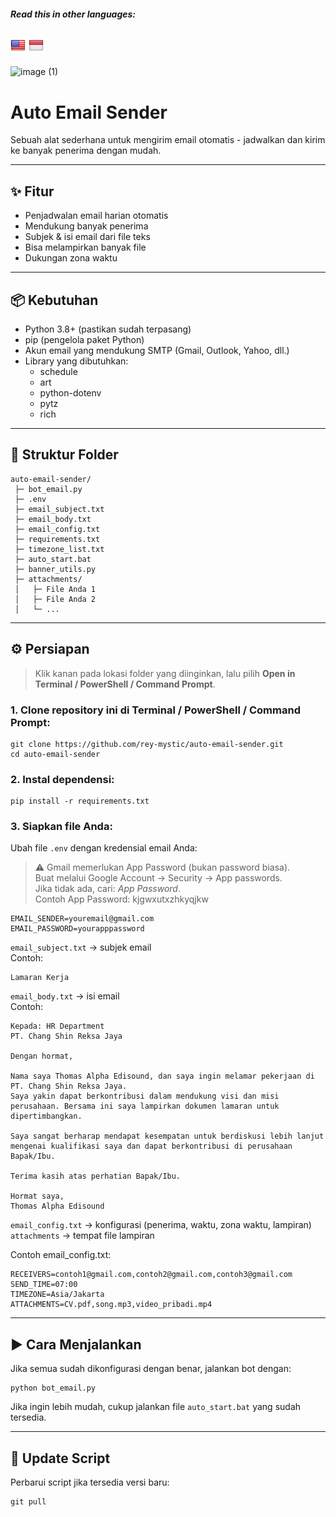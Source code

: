 #### *Read this in other languages:*  
[![English](https://raw.githubusercontent.com/gosquared/flags/master/flags/flags/shiny/24/United-States.png)](README.md)
[![Bahasa Indonesia](https://raw.githubusercontent.com/gosquared/flags/master/flags/flags/shiny/24/Indonesia.png)](README.id.md)
--------
<img width="1097" height="523" alt="image (1)" src="https://github.com/user-attachments/assets/bc5305e8-7307-4be6-a7cc-582bd5d4dcab" />

# Auto Email Sender

Sebuah alat sederhana untuk mengirim email otomatis - jadwalkan dan kirim ke banyak penerima dengan mudah.

---

## ✨ Fitur
- Penjadwalan email harian otomatis
- Mendukung banyak penerima
- Subjek & isi email dari file teks
- Bisa melampirkan banyak file
- Dukungan zona waktu
  
---

## 📦 Kebutuhan
- Python 3.8+ (pastikan sudah terpasang)
- pip (pengelola paket Python)
- Akun email yang mendukung SMTP (Gmail, Outlook, Yahoo, dll.)
- Library yang dibutuhkan:
  - schedule  
  - art  
  - python-dotenv  
  - pytz  
  - rich  

---

## 📁 Struktur Folder
```
auto-email-sender/
 ├─ bot_email.py
 ├─ .env
 ├─ email_subject.txt
 ├─ email_body.txt
 ├─ email_config.txt
 ├─ requirements.txt
 ├─ timezone_list.txt
 ├─ auto_start.bat
 ├─ banner_utils.py
 ├─ attachments/
 │   ├─ File Anda 1
 │   ├─ File Anda 2
 │   └─ ...
```
---

## ⚙️ Persiapan
> Klik kanan pada lokasi folder yang diinginkan, lalu pilih **Open in Terminal / PowerShell / Command Prompt**.

### 1. Clone repository ini di Terminal / PowerShell / Command Prompt:
```
git clone https://github.com/rey-mystic/auto-email-sender.git
cd auto-email-sender
```
### 2. Instal dependensi:
```
pip install -r requirements.txt
```
### 3. Siapkan file Anda:
Ubah file `.env` dengan kredensial email Anda:
> ⚠️ Gmail memerlukan App Password (bukan password biasa).  
Buat melalui Google Account → Security → App passwords.  
Jika tidak ada, cari: *App Password*.  
Contoh App Password: kjgwxutxzhkyqjkw
```
EMAIL_SENDER=youremail@gmail.com  
EMAIL_PASSWORD=yourapppassword  
```
`email_subject.txt` → subjek email  
Contoh:
```
Lamaran Kerja
```
`email_body.txt` → isi email  
Contoh:
```
Kepada: HR Department  
PT. Chang Shin Reksa Jaya  

Dengan hormat,  

Nama saya Thomas Alpha Edisound, dan saya ingin melamar pekerjaan di PT. Chang Shin Reksa Jaya.  
Saya yakin dapat berkontribusi dalam mendukung visi dan misi perusahaan. Bersama ini saya lampirkan dokumen lamaran untuk dipertimbangkan.  

Saya sangat berharap mendapat kesempatan untuk berdiskusi lebih lanjut mengenai kualifikasi saya dan dapat berkontribusi di perusahaan Bapak/Ibu.  

Terima kasih atas perhatian Bapak/Ibu.  

Hormat saya,  
Thomas Alpha Edisound  
```
`email_config.txt` → konfigurasi (penerima, waktu, zona waktu, lampiran)  
`attachments` → tempat file lampiran  

Contoh email_config.txt:
```
RECEIVERS=contoh1@gmail.com,contoh2@gmail.com,contoh3@gmail.com  
SEND_TIME=07:00  
TIMEZONE=Asia/Jakarta  
ATTACHMENTS=CV.pdf,song.mp3,video_pribadi.mp4  
```
---

## ▶️ Cara Menjalankan
Jika semua sudah dikonfigurasi dengan benar, jalankan bot dengan:
```
python bot_email.py
```
Jika ingin lebih mudah, cukup jalankan file `auto_start.bat` yang sudah tersedia.

---

## 🔄 Update Script
Perbarui script jika tersedia versi baru:
```
git pull
```




